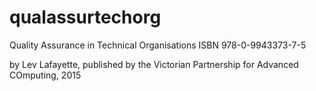 # qualassurtechorg

Quality Assurance in Technical Organisations
ISBN 978-0-9943373-7-5

by Lev Lafayette, published by the Victorian Partnership for Advanced COmputing, 2015
